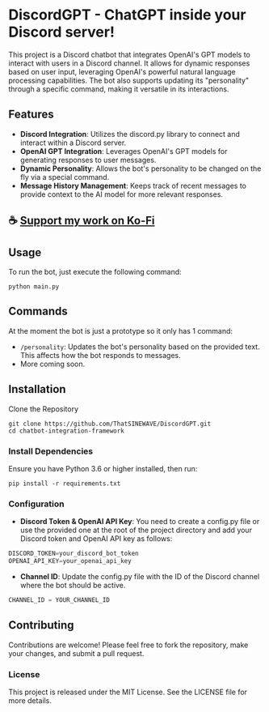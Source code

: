 # DiscordGPT - ChatGPT inside your Discord server!

This project is a Discord chatbot that integrates OpenAI's GPT models to interact with users in a Discord channel. It allows for dynamic responses based on user input, leveraging OpenAI's powerful natural language processing capabilities. The bot also supports updating its "personality" through a specific command, making it versatile in its interactions.

## Features

- **Discord Integration**: Utilizes the discord.py library to connect and interact within a Discord server.
- **OpenAI GPT Integration**: Leverages OpenAI's GPT models for generating responses to user messages.
- **Dynamic Personality**: Allows the bot's personality to be changed on the fly via a special command.
- **Message History Management**: Keeps track of recent messages to provide context to the AI model for more relevant responses.

## ☕ [Support my work on Ko-Fi](https://ko-fi.com/thatsinewave)

## Usage

To run the bot, just execute the following command:
```
python main.py
```

## Commands

At the moment the bot is just a prototype so it only has 1 command:

- `/personality`: Updates the bot's personality based on the provided text. This affects how the bot responds to messages.
- More coming soon.

## Installation

Clone the Repository
```
git clone https://github.com/ThatSINEWAVE/DiscordGPT.git
cd chatbot-integration-framework
```

### Install Dependencies

Ensure you have Python 3.6 or higher installed, then run:

```
pip install -r requirements.txt
```

### Configuration

- **Discord Token & OpenAI API Key**: You need to create a config.py file or use the provided one at the root of the project directory and add your Discord token and OpenAI API key as follows:

```python
DISCORD_TOKEN=your_discord_bot_token
OPENAI_API_KEY=your_openai_api_key
```

- **Channel ID**: Update the config.py file with the ID of the Discord channel where the bot should be active.

```python
CHANNEL_ID = YOUR_CHANNEL_ID
```

## Contributing

Contributions are welcome! Please feel free to fork the repository, make your changes, and submit a pull request.

### License

This project is released under the MIT License. See the LICENSE file for more details.
